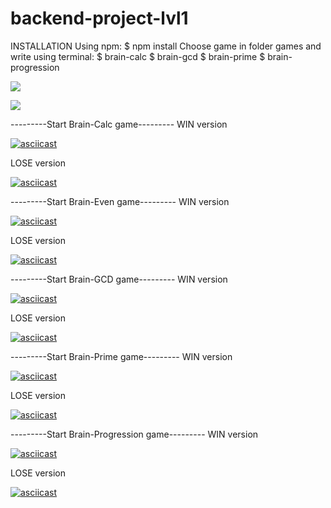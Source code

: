 # backend-project-lvl1
INSTALLATION
Using npm:
$ npm install
Choose game in folder games and write using terminal:
$ brain-calc
$ brain-gcd
$ brain-prime
$ brain-progression


<a href="https://codeclimate.com/github/ayankz/backend-project-lvl1/maintainability"><img src="https://api.codeclimate.com/v1/badges/4de05ad3893a0db52e5e/maintainability" /></a>

<img src= https://github.com/ayankz/backend-project-lvl1/workflows/GitHub-Actions-linter/badge.svg>


---------Start Brain-Calc game---------
WIN version

[![asciicast](https://asciinema.org/a/7xhBTN01xF3l9cf3HCemswl8q.svg)](https://asciinema.org/a/7xhBTN01xF3l9cf3HCemswl8q)

LOSE version

[![asciicast](https://asciinema.org/a/XW2lRHnZxXapqENydK4TpDw4C.svg)](https://asciinema.org/a/XW2lRHnZxXapqENydK4TpDw4C)

---------Start Brain-Even game---------
WIN version

[![asciicast](https://asciinema.org/a/bO14NtI9FYrxu48Oq3lQcF2yp.svg)](https://asciinema.org/a/bO14NtI9FYrxu48Oq3lQcF2yp)

LOSE version

[![asciicast](https://asciinema.org/a/A5nP7Q3ZLOE1422qJs9Bx2ITW.svg)](https://asciinema.org/a/A5nP7Q3ZLOE1422qJs9Bx2ITW)

---------Start Brain-GCD game---------
WIN version

[![asciicast](https://asciinema.org/a/nNb9Ah5AxJM2J4357XMvezvLq.svg)](https://asciinema.org/a/nNb9Ah5AxJM2J4357XMvezvLq)

LOSE version

[![asciicast](https://asciinema.org/a/PT7Se9Fq0kk2XeXp7f7fSJLYC.svg)](https://asciinema.org/a/PT7Se9Fq0kk2XeXp7f7fSJLYC)

---------Start Brain-Prime game---------
WIN version

[![asciicast](https://asciinema.org/a/asv2sv0lGtEFfNBvifxRn61dA.svg)](https://asciinema.org/a/asv2sv0lGtEFfNBvifxRn61dA)

LOSE version

[![asciicast](https://asciinema.org/a/Ky4iVp9cL8MAlu8cLAJYc2FAo.svg)](https://asciinema.org/a/Ky4iVp9cL8MAlu8cLAJYc2FAo)

---------Start Brain-Progression game---------
WIN version

[![asciicast](https://asciinema.org/a/PSb1lSc5NafOd0TwiIhLCCyCd.svg)](https://asciinema.org/a/PSb1lSc5NafOd0TwiIhLCCyCd)

LOSE version

[![asciicast](https://asciinema.org/a/ZXTFH1pqL9dJtxmwZVR52l5Wa.svg)](https://asciinema.org/a/ZXTFH1pqL9dJtxmwZVR52l5Wa)